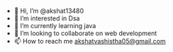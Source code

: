 - 👋 Hi, I’m @akshat13480
- 👀 I’m interested in Dsa
- 🌱 I’m currently learning java
- 💞️ I’m looking to collaborate on web development
- 📫 How to reach me akshatvashistha05@gmail.com

<!---
akshat13480/akshat13480 is a ✨ special ✨ repository because its `README.md` (this file) appears on your GitHub profile.
You can click the Preview link to take a look at your changes.
--->
